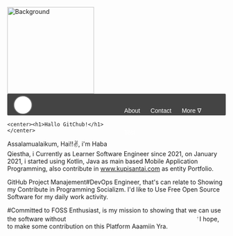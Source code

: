 <head> 
  <link href="https://cdn.jsdelivr.net/npm/bootstrap@5.0.0-beta1/dist/css/bootstrap.min.css" rel="stylesheet" integrity="sha384-giJF6kkoqNQ00vy+HMDP7azOuL0xtbfIcaT9wjKHr8RbDVddVHyTfAAsrekwKmP1" crossorigin="anonymous">
  <title> Hola GitChub!</title>
  </head>
<style>
.logo{
    background-image: url(https://skylightanimation.github.io/kalimantan/assets/img/SkyLight_Animation.png);
    width: 40px;
    margin: 4px 14px;
    height: 40px;
    background-size: 40px 40px;
    border: solid 2px #666;
    border-radius: 50px;
    background-color: #fff
}
.navbar-left{
    float:left;
}
.navbar-right{
    float:right;
    width:260px;
    padding-right:10px;
}
.navbar{width:auto;
    height:50px;
    background:#444;
    border-radius:2px;
}
 
.navbar ul{
    float:left;
    margin:0;
    padding:0;
}
.navbar li{
    float:left;
    list-style:none;
    margin:0;
    padding:0;
}
.navbar li a, .navbar li a:link {
    float: left;
    padding: 17px 12px;
    color: #fff;
    text-decoration: none;
    position: relative;
    font-family: sans-serif;
    font-size: 14px;
}
.navbar li a:hover{
    background: #ddd;
    color: #444;
}
.navbar li li a, .navbar li li a:link {
    text-decoration: none;
    font-size: 16px;
    background: #444;
    color: #fff;
    width: 108px;
    padding: 0px 0px 0 12px;
    font-size: 12px;
    line-height: 35px;
}
.navbar li li a:hover{
    background: #ddd;
    color: #444
}
.navbar li ul{
    z-index:9999;
    position:absolute;
    left:-999em;
    height:auto;
    width:120px;
    margin-top:50px;
    border:1px solid #666;
}
.navbar li:hover ul,
.navbar li li:hover ul,
.navbar li li li:hover ul{left:auto;}
.navbar li:hover{position:auto;}
li a#dropdown{
    width: 96%;
    height: 50%;
    background-color: #9BC7D3;
    padding-left :5px;
}
</style>
  
  <body>
<img src="https://1.bp.blogspot.com/-GA-cd2vs_Ic/Xb_RYE5C6qI/AAAAAAAACM0/XbfQQxol7cYo0SNWJyL5WXe7x0X_FpMrACLcBGAsYHQ/s320/Me.jpg" alt="Background" align=center width="200" height="200"> <br> 
	<nav class="navbar">
    <div class="navbar-left"><div class="logo"></div></div>
    <div class="navbar-right">
        <ul>
            <li><a href="#">About</a></li>
            <li><a href="#">Contact</a></li>
            <li><a>More &nabla;</a>
                <ul class="dropdown-list">
                    <li><a class="dropdown" href="#">archive</a></li>
                    <li><a class="dropdown" href="#">popular</a></li>
                </ul>
            </li>
            <li><a href='#'>Test</a></li>
        </ul>
    </div>
</nav>

	<center><h1>Hallo GitChub!</h1></center>
Assalamualaikum, Hai!!:v:, i'm Haba Qiestha, i Currently as Learner Software Engineer since 2021, on January 2021, i started using Kotlin, Java as main based Mobile Application Programming, also contribute in www.kupisantai.com as entity Portfolio.

GitHub Project Manajement#DevOps Engineer, that's can relate to Showing my Contribute in Programming Socializm.
I'd like to Use Free Open Source Software for my daily work activity.

#Committed to FOSS Enthusiast, is my mission to showing that we can use the software without <marquee width="300">{Pirated Software}</marquee>
I hope, to make some contribution on this Platform Aaamiin Yra.<br>
<nav>
	 
